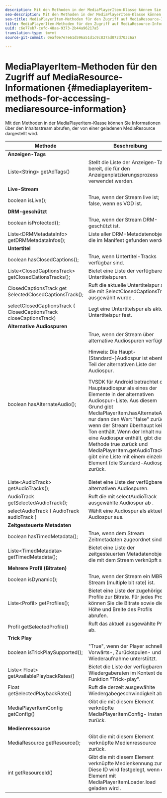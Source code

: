```yaml
---
description: Mit den Methoden in der MediaPlayerItem-Klasse können Sie Informationen über den Inhaltsstream abrufen, der von einer geladenen MediaResource dargestellt wird.
seo-description: Mit den Methoden in der MediaPlayerItem-Klasse können Sie Informationen über den Inhaltsstream abrufen, der von einer geladenen MediaResource dargestellt wird.
seo-title: MediaPlayerItem-Methoden für den Zugriff auf MediaResource-Informationen
title: MediaPlayerItem-Methoden für den Zugriff auf MediaResource-Informationen
uuid: c6e77eb7-cefd-48aa-9373-2b44a96217a5
translation-type: tm+mt
source-git-commit: 0eaf0e7e7e61d596a51d1c9c837ad072d703c6a7

---
```



# MediaPlayerItem-Methoden für den Zugriff auf MediaResource-Informationen {#mediaplayeritem-methods-for-accessing-mediaresource-information}

Mit den Methoden in der MediaPlayerItem-Klasse können Sie Informationen über den Inhaltsstream abrufen, der von einer geladenen MediaResource dargestellt wird.

<table frame="all" colsep="1" rowsep="1" id="table_F6006A9167044AC087A6ECB20B8CCD5D"> 
 <thead> 
  <tr rowsep="1"> 
   <th colname="2" class="entry"> Methode </th> 
   <th colname="3" class="entry"> Beschreibung </th> 
  </tr> 
 </thead>
 <tbody> 
  <tr rowsep="1"> 
   <td colname="2"> <b>Anzeigen-Tags</b> </td> 
   <td colname="3"> </td> 
  </tr> 
  <tr rowsep="1"> 
   <td colname="2"> <span class="codeph"> Liste&lt;String&gt; getAdTags() </span> </td> 
   <td colname="3"> Stellt die Liste der Anzeigen-Tags bereit, die für den Anzeigenplatzierungsprozess verwendet werden. </td> 
  </tr> 
  <tr rowsep="1"> 
   <td colname="2"> <b>Live-Stream</b> </td> 
   <td colname="3"> </td> 
  </tr> 
  <tr rowsep="1"> 
   <td colname="2"> <span class="codeph"> boolean isLive(); </span> </td> 
   <td colname="3"> True, wenn der Stream live ist; false, wenn es VOD ist. </td> 
  </tr> 
  <tr rowsep="1"> 
   <td colname="2"> <b>DRM-geschützt</b> </td> 
   <td colname="3"> </td> 
  </tr> 
  <tr rowsep="1"> 
   <td colname="2"> <span class="codeph"> boolean isProtected(); </span> </td> 
   <td colname="3"> True, wenn der Stream DRM-geschützt ist. </td> 
  </tr> 
  <tr rowsep="1"> 
   <td colname="2"> <span class="codeph"> Liste&lt;DRMMetadataInfo&gt; getDRMMetadataInfos(); </span> </td> 
   <td colname="3"> Liste aller DRM-Metadatenobjekte, die im Manifest gefunden werden. </td> 
  </tr> 
  <tr rowsep="1"> 
   <td colname="2"> <b>Untertitel</b> </td> 
   <td colname="3"> </td> 
  </tr> 
  <tr rowsep="1"> 
   <td colname="2"> <span class="codeph"> boolean hasClosedCaptions(); </span> </td> 
   <td colname="3"> True, wenn Untertitel-Tracks verfügbar sind. </td> 
  </tr> 
  <tr rowsep="1"> 
   <td colname="2"> <span class="codeph"> Liste&lt;ClosedCaptionsTrack&gt; getClosedCationsTracks(); </span> </td> 
   <td colname="3"> Bietet eine Liste der verfügbaren Untertitelspuren. </td> 
  </tr> 
  <tr rowsep="1"> 
   <td colname="2"> <span class="codeph"> ClosedCaptionsTrack get SelectedClosedCaptionsTrack(); </span> </td> 
   <td colname="3"> Ruft die aktuelle Untertitelspur ab, die mit <span class="codeph"> SelectClosedCaptionsTrack ausgewählt wurde </span>. </td> 
  </tr> 
  <tr rowsep="1"> 
   <td colname="2"> <span class="codeph"> selectClosedCaptionsTrack ( ClosedCaptionsTrack closeCaptionsTrack) </span> </td> 
   <td colname="3"> Legt eine Untertitelspur als aktuelle Untertitelspur fest. </td> 
  </tr> 
  <tr rowsep="1"> 
   <td colname="2"> <b>Alternative Audiospuren</b> </td> 
   <td colname="3"> </td> 
  </tr> 
  <tr rowsep="1"> 
   <td colname="2"> <span class="codeph"> boolean hasAlternateAudio(); </span> </td> 
   <td colname="3"> True, wenn der Stream über alternative Audiospuren verfügt. <p>Hinweis:  Die Haupt- (Standard-)Audiospur ist ebenfalls Teil der alternativen Liste der Audiospur. </p> <p>TVSDK für Android betrachtet die Hauptaudiospur als eines der Elemente in der alternativen Audiospur-Liste. Aus diesem Grund gibt <span class="codeph"> MediaPlayerItem.hasAlternateAudio nur dann den Wert "false" </span> zurück, wenn der Stream überhaupt keinen Ton enthält. Wenn der Inhalt nur eine Audiospur enthält, gibt diese Methode true zurück und <span class="codeph"> MediaPlayerItem.getAudioTracks </span> gibt eine Liste mit einem einzelnen Element (die Standard-Audiospur) zurück. </p> </td> 
  </tr> 
  <tr rowsep="1"> 
   <td colname="2"> <span class="codeph"> Liste&lt;AudioTrack&gt; getAudioTracks(); </span> </td> 
   <td colname="3"> Bietet eine Liste der verfügbaren alternativen Audiospuren. </td> 
  </tr> 
  <tr rowsep="1"> 
   <td colname="2"> <span class="codeph"> AudioTrack getSelectedAudioTrack(); </span> </td> 
   <td colname="3"> Ruft die mit <span class="codeph"> selectAudioTrack ausgewählte Audiospur ab </span>. </td> 
  </tr> 
  <tr rowsep="1"> 
   <td colname="2"> <span class="codeph"> selectAudioTrack ( AudioTrack audioTrack ) </span> </td> 
   <td colname="3"> Wählt eine Audiospur als aktuelle Audiospur aus. </td> 
  </tr> 
  <tr rowsep="1"> 
   <td colname="2"> <b>Zeitgesteuerte Metadaten</b> </td> 
   <td colname="3"> </td> 
  </tr> 
  <tr rowsep="1"> 
   <td colname="2"> <span class="codeph"> boolean hasTimedMetadata(); </span> </td> 
   <td colname="3"> True, wenn dem Stream Zeitmetadaten zugeordnet sind. </td> 
  </tr> 
  <tr rowsep="1"> 
   <td colname="2"> <span class="codeph"> Liste&lt;TimedMetadata&gt; getTimedMetadata(); </span> </td> 
   <td colname="3"> Bietet eine Liste der zeitgesteuerten Metadatenobjekte, die mit dem Stream verknüpft sind. </td> 
  </tr> 
  <tr rowsep="1"> 
   <td colname="2"> <b>Mehrere Profil (Bitraten)</b> </td> 
   <td colname="3"> </td> 
  </tr> 
  <tr rowsep="1"> 
   <td colname="2"> <span class="codeph"> boolean isDynamic(); </span> </td> 
   <td colname="3"> True, wenn der Stream ein MBR-Stream (multiple bit rate) ist. </td> 
  </tr> 
  <tr rowsep="1"> 
   <td colname="2"> <span class="codeph"> Liste&lt;Profil&gt; getProfiles(); </span> </td> 
   <td colname="3"> Bietet eine Liste der zugehörigen Profile zur Bitrate. Für jedes Profil können Sie die Bitrate sowie die Höhe und Breite des Profils abrufen. </td> 
  </tr> 
  <tr rowsep="1"> 
   <td colname="2"> <span class="codeph"> Profil getSelectedProfile() </span> </td> 
   <td colname="3"> Ruft das aktuell ausgewählte Profil ab. </td> 
  </tr> 
  <tr rowsep="1"> 
   <td colname="2"> <b>Trick Play</b> </td> 
   <td colname="3"> </td> 
  </tr> 
  <tr rowsep="1"> 
   <td colname="2"> <span class="codeph"> boolean isTrickPlaySupported(); </span> </td> 
   <td colname="3"> "True", wenn der Player schnelle Vorwärts-, Zurückspulen- und Wiederaufnahme unterstützt. </td> 
  </tr> 
  <tr rowsep="1"> 
   <td colname="2"> <span class="codeph"> Liste&lt; Float&gt; getAvailablePlaybackRates() </span> </td> 
   <td colname="3"> Bietet die Liste der verfügbaren Wiedergaberaten im Kontext der Funktion "Trick-play". </td> 
  </tr> 
  <tr rowsep="1"> 
   <td colname="2"> <span class="codeph"> Float getSelectedPlaybackRate() </span> </td> 
   <td colname="3"> Ruft die derzeit ausgewählte Wiedergabegeschwindigkeit ab. </td> 
  </tr> 
  <tr rowsep="1"> 
   <td colname="2"> <span class="codeph"> MediaPlayerItemConfig getConfig() </span> </td> 
   <td colname="3"> Gibt die mit diesem Element verknüpfte <span class="codeph"> MediaPlayerItemConfig- </span> Instanz zurück. </td> 
  </tr> 
  <tr rowsep="1"> 
   <td colname="2"> <b>Medienressource</b> </td> 
   <td colname="3"> </td> 
  </tr> 
  <tr rowsep="1"> 
   <td colname="2"> <span class="codeph"> MediaResource getResource(); </span> </td> 
   <td colname="3"> Gibt die mit diesem Element verknüpfte Medienressource zurück. </td> 
  </tr> 
  <tr rowsep="0"> 
   <td colname="2"> <span class="codeph"> int getResourceId() </span> </td> 
   <td colname="3"> Gibt die mit diesem Element verknüpfte Medienkennung zurück. Diese ID wird festgelegt, wenn das Element mit <span class="codeph"> MediaPlayerItemLoader.load geladen wird </span>. </td> 
  </tr> 
 </tbody> 
</table>
